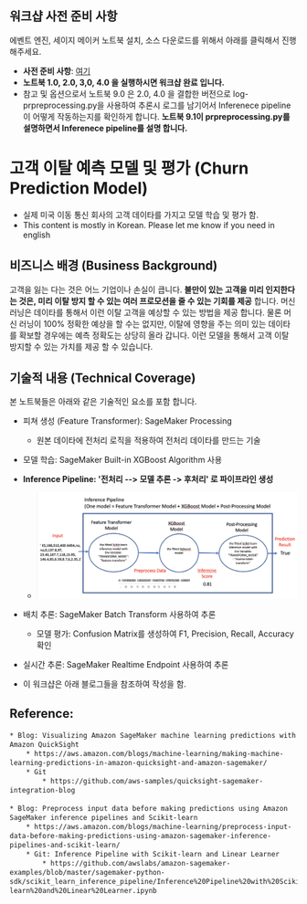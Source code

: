 ## 워크샵 사전 준비 사항

에벤트 엔진, 세이지 메이커 노트북 설치, 소스 다운로드를 위해서 아래를 클릭해서 진행 해주세요.
- **사전 준비 사항**: [여기](prerequisite/Prerequisite.md)
- **노트북 1.0, 2.0, 3,0, 4.0 을 실행하시면 워크샵 완료 입니다.**
- 참고 및 옵션으로서 노트북 9.0 은 2.0, 4.0 을 결합한 버전으로 log-prpreprocessing.py을 사용하여 추론시 로그를 남기어서 Inferenece pipeline이 어떻게 작동하는지를 확인하게 합니다. **노트북 9.1이 prpreprocessing.py를 설명하면서 Inferenece pipeline를 설명 합니다.**


# 고객 이탈 예측 모델 및 평가 (Churn Prediction Model)
- 실제 미국 이동 통신 회사의 고객 데이타를 가지고 모델 학습 및 평가 함.
- This content is mostly in Korean. Please let me know if you need in english

## 비즈니스 배경 (Business Background)

고객을 잃는 다는 것은 어느 기업이나 손실이 큽니다. **불만이 있는 고객을 미리 인지한다는 것은, 미리 이탈 방지 할 수 있는 여러 프로모션을 줄 수 있는 기회를 제공** 합니다. 머신 러닝은 데이타를 통해서 이런 이탈 고객을 예상할 수 있는 방법을 제공 합니다. 물론 머신 러닝이 100% 정확한 예상을 할 수는 없지만, 이탈에 영향을 주는 의미 있는 데이타를 확보할 경우에는 예측 정확도는 상당히 올라 갑니다. 이런 모델을 통해서 고객 이탈 방지할 수 있는 가치를 제공 할 수 있습니다.

## 기술적 내용 (Technical Coverage)
본 노트북들은 아래와 같은 기술적인 요소를 포함 합니다.
- 피쳐 생성 (Feature Transformer): SageMaker Processing 
    - 원본 데이타에 전처리 로직을 적용하여 전처리 데이타를 만드는 기술
- 모델 학습: SageMaker Built-in XGBoost Algorithm 사용
- **Inference Pipeline: '전처리 --> 모델 추론 -> 후처리' 로 파이프라인 생성**
    - ![Inference Pipeline](img/Fig2.2.inference_pipeline.png)
- 배치 추론: SageMaker Batch Transform 사용하여 추론
    - 모델 평가: Confusion Matrix를 생성하여 F1, Precision, Recall, Accuracy 확인
- 실시간 추론: SageMaker Realtime Endpoint 사용하여 추론



- 이 워크샵은 아래 블로그들을 참조하여 작성을 함.
## Reference:
    * Blog: Visualizing Amazon SageMaker machine learning predictions with Amazon QuickSight
        * https://aws.amazon.com/blogs/machine-learning/making-machine-learning-predictions-in-amazon-quicksight-and-amazon-sagemaker/
        * Git
            * https://github.com/aws-samples/quicksight-sagemaker-integration-blog
            
    * Blog: Preprocess input data before making predictions using Amazon SageMaker inference pipelines and Scikit-learn
        * https://aws.amazon.com/blogs/machine-learning/preprocess-input-data-before-making-predictions-using-amazon-sagemaker-inference-pipelines-and-scikit-learn/
        * Git: Inference Pipeline with Scikit-learn and Linear Learner
            * https://github.com/awslabs/amazon-sagemaker-examples/blob/master/sagemaker-python-sdk/scikit_learn_inference_pipeline/Inference%20Pipeline%20with%20Scikit-learn%20and%20Linear%20Learner.ipynb

